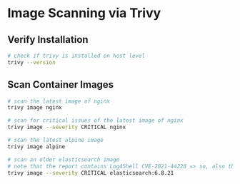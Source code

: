 
# Image Scanning via Trivy

## Verify Installation

```bash
# check if trivy is installed on host level
trivy --version
```

## Scan Container Images

```bash
# scan the latest image of nginx
trivy image nginx

# scan for critical issues of the latest image of nginx
trivy image --severity CRITICAL nginx

# scan the latest alpine image
trivy image alpine

# scan an older elasticsearch image
# note that the report contains Log4Shell CVE-2021-44228 => so, also the dependencies of the application get scanned
trivy image --severity CRITICAL elasticsearch:6.8.21
```
